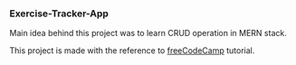<h3>Exercise-Tracker-App</h3>
Main idea behind this project was to learn CRUD operation in MERN stack.

This project is made with the reference to <a href="https://www.youtube.com/watch?v=7CqJlxBYj-M">freeCodeCamp</a> tutorial.
